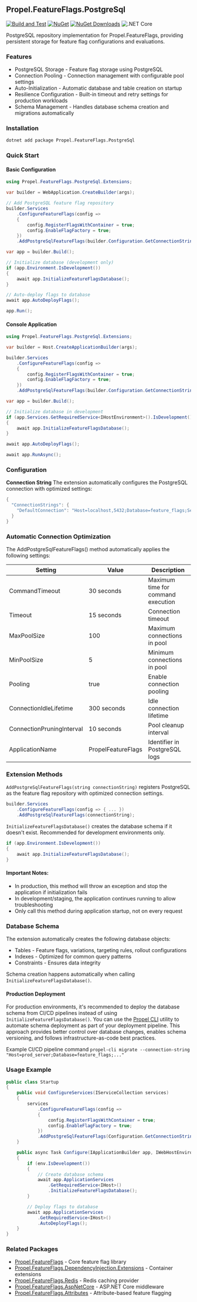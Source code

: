 ## Propel.FeatureFlags.PostgreSql
[![Build and Test](https://github.com/Treiben/propel-feature-flags-csharp/actions/workflows/build.yml/badge.svg)](https://github.com/Treiben/propel-feature-flags-csharp/actions/workflows/build.yml)
[![NuGet](https://img.shields.io/nuget/v/Propel.FeatureFlags.PostgreSql.svg)](https://www.nuget.org/packages/Propel.FeatureFlags.PostgreSql/)
[![NuGet Downloads](https://img.shields.io/nuget/dt/Propel.FeatureFlags.PostgreSql.svg?style=flat-square)](https://www.nuget.org/packages/Propel.FeatureFlags.PostgreSql/)
![.NET Core](https://img.shields.io/badge/.NET-9.0-512BD4?logo=dotnet)

PostgreSQL repository implementation for Propel.FeatureFlags, providing persistent storage for feature flag configurations and evaluations.

### Features
-	PostgreSQL Storage - Feature flag storage using PostgreSQL
-	Connection Pooling - Connection management with configurable pool settings
-	Auto-Initialization - Automatic database and table creation on startup
-	Resilience Configuration - Built-in timeout and retry settings for production workloads
-	Schema Management - Handles database schema creation and migrations automatically
  
### Installation
```bash
dotnet add package Propel.FeatureFlags.PostgreSql
```

### Quick Start

#### Basic Configuration
```csharp
using Propel.FeatureFlags.PostgreSql.Extensions;

var builder = WebApplication.CreateBuilder(args);

// Add PostgreSQL feature flag repository
builder.Services
    .ConfigureFeatureFlags(config =>
    {
        config.RegisterFlagsWithContainer = true;
        config.EnableFlagFactory = true;
    })
    .AddPostgreSqlFeatureFlags(builder.Configuration.GetConnectionString("DefaultConnection")!);

var app = builder.Build();

// Initialize database (development only)
if (app.Environment.IsDevelopment())
{
    await app.InitializeFeatureFlagsDatabase();
}

// Auto-deploy flags to database
await app.AutoDeployFlags();

app.Run();
```
#### Console Application
```csharp
using Propel.FeatureFlags.PostgreSql.Extensions;

var builder = Host.CreateApplicationBuilder(args);

builder.Services
    .ConfigureFeatureFlags(config =>
    {
        config.RegisterFlagsWithContainer = true;
        config.EnableFlagFactory = true;
    })
    .AddPostgreSqlFeatureFlags(builder.Configuration.GetConnectionString("DefaultConnection")!);

var app = builder.Build();

// Initialize database in development
if (app.Services.GetRequiredService<IHostEnvironment>().IsDevelopment())
{
    await app.InitializeFeatureFlagsDatabase();
}

await app.AutoDeployFlags();

await app.RunAsync();
```
### Configuration

****Connection String****
The extension automatically configures the PostgreSQL connection with optimized settings:
```csharp
{
  "ConnectionStrings": {
    "DefaultConnection": "Host=localhost,5432;Database=feature_flags;Search Path=example;Username=postgres-user;Password=postgres-password"
  }
}
```

### Automatic Connection Optimization

The AddPostgreSqlFeatureFlags() method automatically applies the following settings:

| Setting | Value | Description | 
|---------|-------|-------------| 
| CommandTimeout | 30 seconds | Maximum time for command execution | 
| Timeout | 15 seconds | Connection timeout | 
| MaxPoolSize | 100 | Maximum connections in pool | 
| MinPoolSize | 5 | Minimum connections in pool | 
| Pooling | true | Enable connection pooling | 
| ConnectionIdleLifetime | 300 seconds | Idle connection lifetime | 
| ConnectionPruningInterval | 10 seconds | Pool cleanup interval | 
| ApplicationName | PropelFeatureFlags | Identifier in PostgreSQL logs |

### Extension Methods

`AddPostgreSqlFeatureFlags(string connectionString)` registers PostgreSQL as the feature flag repository with optimized connection settings.

```csharp
builder.Services
    .ConfigureFeatureFlags(config => { ... })
    .AddPostgreSqlFeatureFlags(connectionString);
```

`InitializeFeatureFlagsDatabase()` creates the database schema if it doesn't exist. Recommended for development environments only.
```csharp
if (app.Environment.IsDevelopment())
{
    await app.InitializeFeatureFlagsDatabase();
}
```

#### Important Notes:
-	In production, this method will throw an exception and stop the application if initialization fails
-	In development/staging, the application continues running to allow troubleshooting
-	Only call this method during application startup, not on every request

### Database Schema

The extension automatically creates the following database objects:
-	Tables - Feature flags, variations, targeting rules, rollout configurations
-	Indexes - Optimized for common query patterns
-	Constraints - Ensures data integrity
  
Schema creation happens automatically when calling `InitializeFeatureFlagsDatabase()`.

#### Production Deployment

For production environments, it's recommended to deploy the database schema from CI/CD pipelines instead of using `InitializeFeatureFlagsDatabase()`. 
You can use the [Propel CLI](https://github.com/Treiben/propel-cli) utility to automate schema deployment as part of your deployment pipeline. 
This approach provides better control over database changes, enables schema versioning, and follows infrastructure-as-code best practices.

Example CI/CD pipeline command
`propel-cli migrate --connection-string "Host=prod_server;Database=feature_flags;..."`


### Usage Example

```csharp
public class Startup
{
    public void ConfigureServices(IServiceCollection services)
    {
        services
            .ConfigureFeatureFlags(config =>
            {
                config.RegisterFlagsWithContainer = true;
                config.EnableFlagFactory = true;
            })
            .AddPostgreSqlFeatureFlags(Configuration.GetConnectionString("DefaultConnection")!);
    }

    public async Task Configure(IApplicationBuilder app, IWebHostEnvironment env)
    {
        if (env.IsDevelopment())
        {
            // Create database schema
            await app.ApplicationServices
                .GetRequiredService<IHost>()
                .InitializeFeatureFlagsDatabase();
        }

        // Deploy flags to database
        await app.ApplicationServices
            .GetRequiredService<IHost>()
            .AutoDeployFlags();
    }
}
```

### Related Packages
-	[Propel.FeatureFlags](../../src/Propel.FeatureFlags/) - Core feature flag library    
-	[Propel.FeatureFlags.DependencyInjection.Extensions](../Propel.FeatureFlags.DependencyInjection.Extension/) - Container extensions
-	[Propel.FeatureFlags.Redis](../Propel.FeatureFlags.Redis/) - Redis caching provider
-	[Propel.FeatureFlags.AspNetCore](../../src/Propel.FeatureFlags.AspNetCore/) - ASP.NET Core middleware
-	[Propel.FeatureFlags.Attributes](../../src/Propel.FeatureFlags.Attributes/) - Attribute-based feature flagging